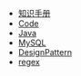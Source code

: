 
<!-- docs/_sidebar.md -->
<!-- 文件路径前不要带./ -->

* [知识手册](/)
* [Code](/Code/)
* [Java](/Code/Java.md)
* [MySQL](/Code/MySQL.md)
* [DesignPattern](/Code/DesignPattern.md)
* [regex](/Code/regex.md)

